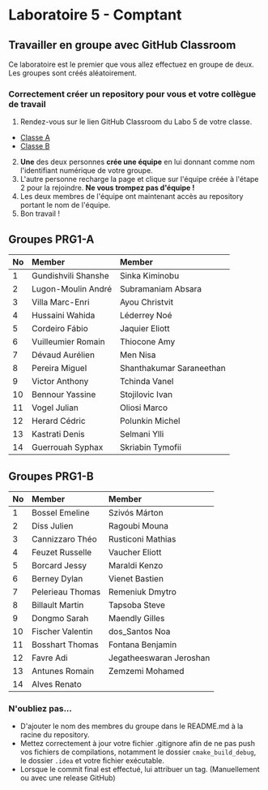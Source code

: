 # Laboratoire 5 - Comptant
## Travailler en groupe avec GitHub Classroom
Ce laboratoire est le premier que vous allez effectuez en groupe de deux. Les groupes sont créés aléatoirement. 

### Correctement créer un repository pour vous et votre collègue de travail
1. Rendez-vous sur le lien GitHub Classroom du Labo 5 de votre classe.
- [Classe A](https://classroom.github.com/a/-J46fe6s)
- [Classe B]()
2. **Une** des deux personnes **crée une équipe** en lui donnant comme nom l'identifiant numérique de votre groupe.
3. L'autre personne recharge la page et clique sur l'équipe créée à l'étape 2 pour la rejoindre. **Ne vous trompez pas d'équipe !**
4. Les deux membres de l'équipe ont maintenant accès au repository portant le nom de l'équipe.
5. Bon travail !

## Groupes PRG1-A
|No| Member| Member|
|:---|:---|:---|
|1| Gundishvili Shanshe| Sinka Kiminobu|
|2| Lugon-Moulin André| Subramaniam Absara|
|3|  Villa Marc-Enri| Ayou Christvit|
|4| Hussaini Wahida| Léderrey Noé|
|5| Cordeiro Fábio| Jaquier Eliott|
|6|  Vuilleumier Romain| Thiocone Amy|
|7| Dévaud Aurélien| Men Nisa|
|8| Pereira Miguel| Shanthakumar Saraneethan|
|9|  Victor Anthony| Tchinda Vanel|
|10| Bennour Yassine| Stojilovic Ivan|
|11|  Vogel Julian| Oliosi Marco|
|12| Herard Cédric| Polunkin Michel|
|13| Kastrati Denis| Selmani Ylli|
|14| Guerrouah Syphax| Skriabin Tymofii|

## Groupes PRG1-B
|No| Member| Member|
|:---|:---|:---|
|1| Bossel Emeline| Szivós Márton|
|2| Diss Julien| Ragoubi Mouna|
|3| Cannizzaro Théo| Rusticoni Mathias|
|4| Feuzet Russelle| Vaucher Eliott|
|5| Borcard Jessy| Maraldi Kenzo|
|6| Berney Dylan| Vienet Bastien|
|7| Pelerieau Thomas| Remeniuk Dmytro|
|8| Billault Martin| Tapsoba Steve|
|9| Dongmo Sarah| Maendly Gilles|
|10| Fischer Valentin| dos_Santos Noa|
|11| Bosshart Thomas| Fontana Benjamin|
|12| Favre Adi| Jegatheeswaran Jeroshan|
|13| Antunes Romain| Zemzemi Mohamed|
|14| Alves Renato|

### N'oubliez pas...
- D'ajouter le nom des membres du groupe dans le README.md à la racine du repository.
- Mettez correctement à jour votre fichier .gitignore afin de ne pas push vos fichiers de compilations, notamment le dossier `cmake_build_debug`, le dossier `.idea` et votre fichier exécutable.
- Lorsque le commit final est effectué, lui attribuer un tag. (Manuellement ou avec une release GitHub)